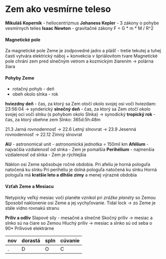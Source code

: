 # Zem ako vesmírne teleso

**Mikuláš Koperník** - heliocentrizmus
**Johaness Kepler** - 3 zákony o pohybe vesmírnych telies
**Isaac Newton** - gravitačné zákony F = G * m * M / R^2

#### Magnetické pole
Za magnetické pole Zeme je zodpovedné jadro a plášť - tretie tekutej a tuhej časti vytvára elektrický náboj + konvekcia v špriálovitom tvare
Magnetické pole chráni zem pred slnečným vetrom a kozmickým žiarením -> polárna žiara

#### Pohyby Zeme
 - rotačný pohyb - deň
 - obeh okolo slnka - rok

**hviezdny deň** - čas, za ktorý sa Zem otočí okolo svojej osi voči hviezdam: 23:56:04 -> synderický
**slnečný deň** - čas, za ktorý sa Zem otočí okolo svojej oci voči slnku (s pohybom okolo Slnka) -> synodický
**tropický rok** - čas, za ktorý obehne zem Slnko: 365d:5h:48m

21.3 Jarná rovnodennosť -> 22.6 Letný slnovrat -> 23.9 Jesenná rovnodennosť -> 22.12 Zimný slnovrat

**AU** - astronomical unit - astronomická jednotka = 150mil km
**Afélium** - najvačšia vzdialenosť od slnka - Zem je pomalšia
**Perihélium** - najmenšia vzdialenosť od slnka - Zem je rýchlejšia

Náklon osi Zeme spôsobuje ročné obdobia.
Pri afeliu je horná pologuľa natočená ku slnku 
Pri perihéliu je dolná pologuľa natočená ku slnku
Horná pologuľa má **kratšie leto a dlhšie zimy** a menej výrazné obdobia

#### Vzťah Zeme a Mesiacu
Netypicky veľký mesiac voči planéte vznikol pri *zrážke planéty* so Zemou
Sposobil naklonenie osi Zeme a jej vychyľovanie. 
Tidal lock -> zo Zeme je stále vidno rovnakú stranu

**Príliv a odliv**
Slapové sily - mesačné a slnečné
Skočný príliv -> mesiac a slnko sú na čiare so Zemou
Hluchý príliv -> mesiac a slnko sú od seba o 90* 
Prílivové elektrárne

 nov | dorastá | spln | cúvanie |
-----|---------|------|---------|
.    | D       | O    | C       |
